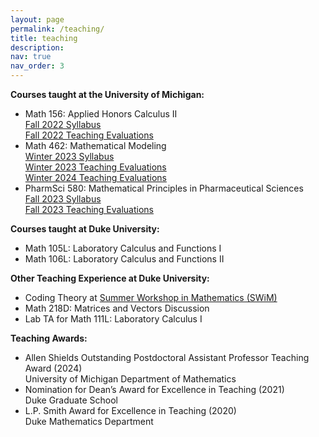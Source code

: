```yaml
---
layout: page
permalink: /teaching/
title: teaching
description: 
nav: true
nav_order: 3
---
```


**Courses taught at the University of Michigan:** 
* Math 156: Applied Honors Calculus II\
[Fall 2022 Syllabus](/assets/pdf/156_syllabus.pdf)\
[Fall 2022 Teaching Evaluations](/assets/pdf/FA2022_156_evals.pdf)
* Math 462: Mathematical Modeling\
[Winter 2023 Syllabus](/assets/pdf/462_syllabus.pdf)\
[Winter 2023 Teaching Evaluations](/assets/pdf/WN2023_462_evals.pdf)\
[Winter 2024 Teaching Evaluations](/assets/pdf/WN2024_462_evals.pdf)
* PharmSci 580: Mathematical Principles in Pharmaceutical Sciences\
[Fall 2023 Syllabus](/assets/pdf/580_syllabus.pdf)\
[Fall 2023 Teaching Evaluations](/assets/pdf/FA2023_580_evals.pdf)

**Courses taught at Duke University:**
* Math 105L: Laboratory Calculus and Functions I
* Math 106L: Laboratory Calculus and Functions II

**Other Teaching Experience at Duke University:**
* Coding Theory at [Summer Workshop in Mathematics (SWiM)](https://sites.duke.edu/swim/)
* Math 218D: Matrices and Vectors Discussion
* Lab TA for Math 111L: Laboratory Calculus I

**Teaching Awards:**
* Allen Shields Outstanding Postdoctoral Assistant Professor Teaching Award (2024)\
University of Michigan Department of Mathematics
* Nomination for Dean’s Award for Excellence in Teaching (2021)\
Duke Graduate School
* L.P. Smith Award for Excellence in Teaching (2020)\
Duke Mathematics Department




